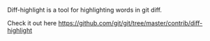 Diff-highlight is a tool for highlighting words in git diff.

Check it out here https://github.com/git/git/tree/master/contrib/diff-highlight